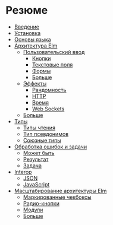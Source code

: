 <!-- 
Summary
{:.origin_doc}
 -->

# Резюме

* [Введение](README.md)<!-- {:data-origin=Introduction} -->
* [Установка](install.md)<!-- {:data-origin=Install} -->
* [Основы языка](core_language.md)<!-- {:data-origin=Core Language} -->
* [Архитектура Elm](architecture/README.md)<!-- {:data-origin=The Elm Architecture} -->
  * [Пользовательский ввод](architecture/user_input/README.md)<!-- {:data-origin=User Input} -->
    * [Кнопки](architecture/user_input/buttons.md)<!-- {:data-origin=Buttons} -->
    * [Текстовые поля](architecture/user_input/text_fields.md)<!-- {:data-origin=Text Fields} -->
    * [Формы](architecture/user_input/forms.md)<!-- {:data-origin=Forms} -->
    * [Больше](architecture/user_input/more.md)<!-- {:data-origin=More} -->
  * [Эффекты](architecture/effects/README.md)<!-- {:data-origin=Effects} -->
    * [Рандомность](architecture/effects/random.md)<!-- {:data-origin=Random} -->
    * [HTTP](architecture/effects/http.md)<!-- {:data-origin=HTTP} -->
    * [Время](architecture/effects/time.md)<!-- {:data-origin=Time} -->
    * [Web Sockets](architecture/effects/web_sockets.md)<!-- {:data-origin=Web Sockets} -->
  * [Больше](architecture/more.md)<!-- {:data-origin=More} -->
* [Типы](types/README.md)<!-- {:data-origin=Types} -->
  * [Типы чтения](types/reading_types.md)<!-- {:data-origin=Reading Types} -->
  * [Тип псевдонимов](types/type_aliases.md)<!-- {:data-origin=Type Aliases} -->
  * [Союзные типы](types/union_types.md)<!-- {:data-origin=Union Types} -->
* [Обработка ошибок и задачи](error_handling/README.md)<!-- {:data-origin=Error Handling and Tasks} -->
  * [Может быть](error_handling/maybe.md)<!-- {:data-origin=Maybe} -->
  * [Результат](error_handling/result.md)<!-- {:data-origin=Result} -->
  * [Задача](error_handling/task.md)<!-- {:data-origin=Task} -->
* [Interop](interop/README.md)<!-- {:data-origin=Interop} -->
  * [JSON](interop/json.md)<!-- {:data-origin=JSON} -->
  * [JavaScript](interop/javascript.md)<!-- {:data-origin=JavaScript} -->
* [Масштабирование архитектуры Elm](reuse/README.md)<!-- {:data-origin=Scaling The Elm Architecture} -->
  * [Маркированные чекбоксы](reuse/checkboxes.md)<!-- {:data-origin=Labeled Checkboxes} -->
  * [Радио-кнопки](reuse/radio_buttons.md)<!-- {:data-origin=Radio Buttons} -->
  * [Модули](reuse/modules.md)<!-- {:data-origin=Modules} -->
  * [Больше](reuse/more.md)<!-- {:data-origin=More} -->

